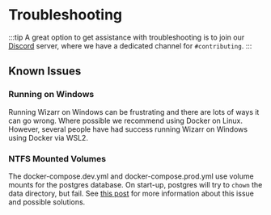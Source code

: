 # Troubleshooting

:::tip
A great option to get assistance with troubleshooting is to join our [Discord](https://discord.wizarr.app) server, where we have a dedicated channel for `#contributing`.
:::

## Known Issues

### Running on Windows

Running Wizarr on Windows can be frustrating and there are lots of ways it can go wrong. Where possible we recommend using Docker on Linux. However, several people have had success running Wizarr on Windows using Docker via WSL2.

### NTFS Mounted Volumes

The docker-compose.dev.yml and docker-compose.prod.yml use volume mounts for the postgres database. On start-up, postgres will try to `chown` the data directory, but fail. See [this post](https://forums.docker.com/t/data-directory-var-lib-postgresql-data-pgdata-has-wrong-ownership/17963/24) for more information about this issue and possible solutions.
